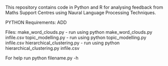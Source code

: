 This repository contains code in Python and R for analysing feedback from Maths Support Centres using Naural Language Processing Techniques.


PYTHON
Requirements:
ADD


Files: 
make_word_clouds.py  - run using python make_word_clouds.py infile.csv
topic_modelling.py  - run using python topic_modelling.py infile.csv
hierarchical_clustering.py  - run using python hierarchical_clustering.py infile.csv

For help run python filename.py -h
